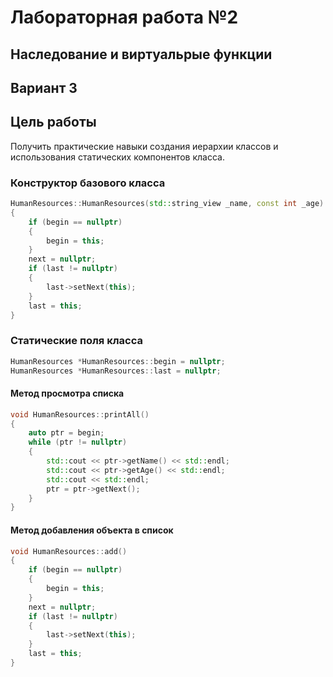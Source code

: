 # Лабораторная работа №2

## Наследование и виртуальрые функции

## Вариант 3

## Цель работы

Получить практические навыки создания иерархии классов и использования статических компонентов класса.

### Конструктор базового класса

```c++
HumanResources::HumanResources(std::string_view _name, const int _age) : name(_name), age(_age)
{
    if (begin == nullptr)
    {
        begin = this;
    }
    next = nullptr;
    if (last != nullptr)
    {
        last->setNext(this);
    }
    last = this;
}
```

### Статические поля класса

```c++
HumanResources *HumanResources::begin = nullptr;
HumanResources *HumanResources::last = nullptr;
```

#### Метод просмотра списка

```c++
void HumanResources::printAll()
{
    auto ptr = begin;
    while (ptr != nullptr)
    {
        std::cout << ptr->getName() << std::endl;
        std::cout << ptr->getAge() << std::endl;
        std::cout << std::endl;
        ptr = ptr->getNext();
    }
}
```

#### Метод добавления объекта в список

```c++
void HumanResources::add()
{
    if (begin == nullptr)
    {
        begin = this;
    }
    next = nullptr;
    if (last != nullptr)
    {
        last->setNext(this);
    }
    last = this;
}
```
